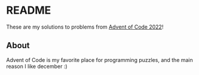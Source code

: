 # README
These are my solutions to problems from [Advent of Code 2022](https://adventofcode.com/2022)!

## About
Advent of Code is my favorite place for programming puzzles, and the main reason I like december :)
